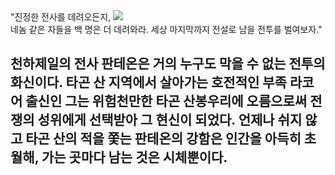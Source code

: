 <div style="width: 340px;  float: right"><img src="http://vignette3.wikia.nocookie.net/leagueoflegends/images/4/41/Pantheon_Render.png" align="center"></div>
"진정한 전사를 데려오든지, 네놈 같은 자들을 백 명은 더 데려와라. 세상 마지막까지 전설로 남을 전투를 벌여보자."

천하제일의 전사 판테온은 거의 누구도 막을 수 없는 전투의 화신이다. 타곤 산 지역에서 살아가는 호전적인 부족 라코어 출신인 그는 위험천만한 타곤 산봉우리에 오름으로써 전쟁의 성위에게 선택받아 그 현신이 되었다. 언제나 쉬지 않고 타곤 산의 적을 쫓는 판테온의 강함은 인간을 아득히 초월해, 가는 곳마다 남는 것은 시체뿐이다.
-

